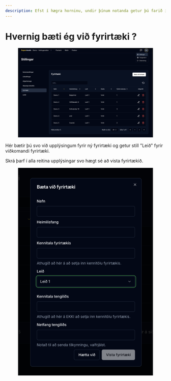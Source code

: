 ```yaml
---
description: Efst í hægra horninu, undir þínum notanda getur þú farið í Stillingar.
---
```


# Hvernig bæti ég við fyrirtæki ?

<figure><img src=".gitbook/assets/Screenshot 2025-07-11 at 15.38.33 (1).png" alt=""><figcaption></figcaption></figure>

Hér bætir þú svo við upplýsingum fyrir ný fyrirtæki og getur still "Leið" fyrir viðkomandi fyrirtæki.&#x20;

Skrá þarf í alla reitina upplýsingar svo hægt sé að vista fyrirtækið.

<figure><img src=".gitbook/assets/Screenshot 2025-07-14 at 11.52.02.png" alt=""><figcaption></figcaption></figure>
